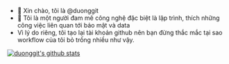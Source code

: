 - 👋 Xin chào, tôi là @duonggit
- 👀 Tôi là một người đam mê công nghệ đặc biệt là lập trình, thích những công việc liên quan tới bảo mật và data
- Vì lý do riêng, tôi tạo lại tài khoản github nên bạn đừng thắc mắc tại sao workflow của tôi bỏ trống nhiều như vậy.

[![duonggit's github stats](https://github-readme-stats.lesongvi.vercel.app/api?username=duonggit&show_icons=true&hide_title=true&count_private=true&include_all_commits=false&hide=stars,issues)](https://github.com/duonggit?tab=repositories)
